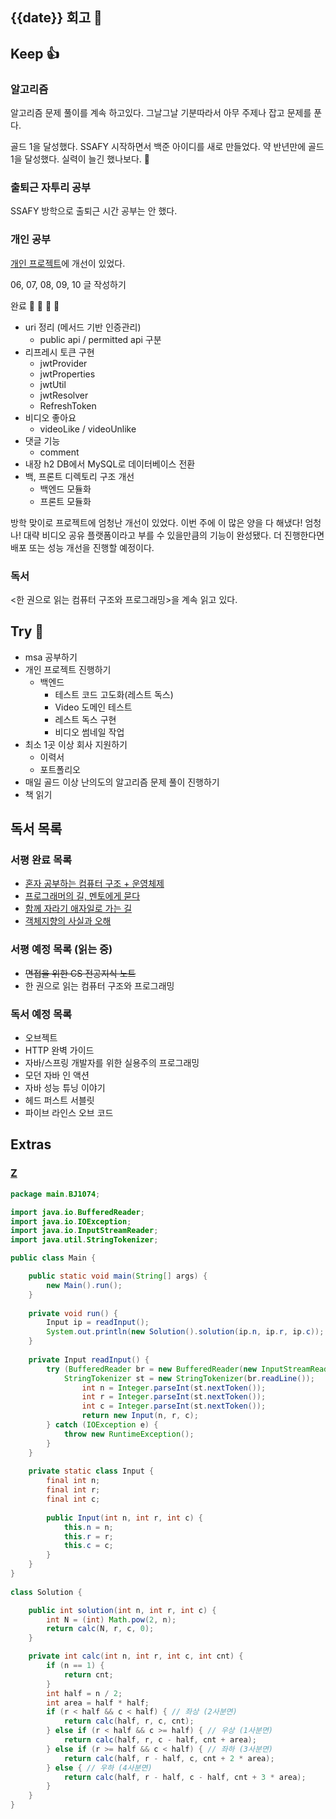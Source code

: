 ## {{date}} 회고 💬


## Keep 👍
### 알고리즘
알고리즘 문제 풀이를 계속 하고있다. 그날그날 기분따라서 아무 주제나 잡고 문제를 푼다.

골드 1을 달성했다. SSAFY 시작하면서 백준 아이디를 새로 만들었다. 약 반년만에 골드 1을 달성했다. 실력이 늘긴 했나보다. 🙌

### 출퇴근 자투리 공부
SSAFY 방학으로 출퇴근 시간 공부는 안 했다.

### 개인 공부
[개인 프로젝트](https://github.com/kimregular/mySettlement)에 개선이 있었다.

06, 07, 08, 09, 10 글 작성하기

완료 🙌 🙌 🙌 🙌
- uri 정리 (메서드 기반 인증관리)
	- public api / permitted api 구분
- 리프레시 토큰 구현
	- jwtProvider
	- jwtProperties
	- jwtUtil
	- jwtResolver
	- RefreshToken
- 비디오 좋아요
	- videoLike / videoUnlike
- 댓글 기능
	- comment
- 내장 h2 DB에서 MySQL로 데이터베이스 전환
- 백, 프론트 디렉토리 구조 개선
	- 백엔드 모듈화
	- 프론트 모듈화

방학 맞이로 프로젝트에 엄청난 개선이 있었다. 이번 주에 이 많은 양을 다 해냈다! 엄청나! 대략 비디오 공유 플랫폼이라고 부를 수 있을만큼의 기능이 완성됐다. 더 진행한다면 배포 또는 성능 개선을 진행할 예정이다.

### 독서
<한 권으로 읽는 컴퓨터 구조와 프로그래밍>을 계속 읽고 있다.

## Try 🧚
- msa 공부하기
- 개인 프로젝트 진행하기
	-  백엔드
		- 테스트 코드 고도화(레스트 독스)
		- Video 도메인 테스트
		- 레스트 독스 구현
		- 비디오 썸네일 작업
- 최소 1곳 이상 회사 지원하기
	-  이력서
	- 포트폴리오
- 매일 골드 이상 난의도의 알고리즘 문제 풀이 진행하기
- 책 읽기

## 독서 목록

### 서평 완료 목록
- [혼자 공부하는 컴퓨터 구조 + 운영체제](https://velog.io/@regular_jk_kim/혼자-공부하는-컴퓨터-구조-운영체제-를-읽고)
- [프로그래머의 길, 멘토에게 묻다](https://velog.io/@regular_jk_kim/프로그래머의-길-멘토에게-묻다-를-읽고-24jpq345)
- [함께 자라기 애자일로 가는 길](https://velog.io/@regular_jk_kim/함께-자라기-를-읽고)
- [객체지향의 사실과 오해](https://velog.io/@regular_jk_kim/객체지향의-사실과-오해-를-읽고)

###  서평 예정 목록 (읽는 중) 
- ~~면접을 위한 CS 전공지식 노트~~
- 한 권으로 읽는 컴퓨터 구조와 프로그래밍

### 독서 예정 목록
- 오브젝트
- HTTP 완벽 가이드
- 자바/스프링 개발자를 위한 실용주의 프로그래밍
- 모던 자바 인 액션
- 자바 성능 튜닝 이야기 
- 헤드 퍼스트 서블릿
- 파이브 라인스 오브 코드

## Extras
### [Z](https://www.acmicpc.net/problem/1074)
```java
package main.BJ1074; 

import java.io.BufferedReader; 
import java.io.IOException; 
import java.io.InputStreamReader; 
import java.util.StringTokenizer; 

public class Main { 

	public static void main(String[] args) { 
		new Main().run(); 
	} 
	
	private void run() { 
		Input ip = readInput(); 
		System.out.println(new Solution().solution(ip.n, ip.r, ip.c)); 
	} 
	
	private Input readInput() { 
		try (BufferedReader br = new BufferedReader(new InputStreamReader(System.in))) { 
			StringTokenizer st = new StringTokenizer(br.readLine()); 
				int n = Integer.parseInt(st.nextToken()); 
				int r = Integer.parseInt(st.nextToken()); 
				int c = Integer.parseInt(st.nextToken()); 
				return new Input(n, r, c); 
		} catch (IOException e) { 
			throw new RuntimeException(); 
		} 
	} 
	
	private static class Input { 
		final int n; 
		final int r; 
		final int c; 
	
		public Input(int n, int r, int c) { 
			this.n = n; 
			this.r = r; 
			this.c = c; 
		} 
	} 
} 
	
class Solution { 

	public int solution(int n, int r, int c) { 
		int N = (int) Math.pow(2, n); 
		return calc(N, r, c, 0); 
	} 

	private int calc(int n, int r, int c, int cnt) { 
		if (n == 1) { 
			return cnt; 
		} 
		int half = n / 2; 
		int area = half * half; 
		if (r < half && c < half) { // 좌상 (2사분면) 
			return calc(half, r, c, cnt); 
		} else if (r < half && c >= half) { // 우상 (1사분면) 
			return calc(half, r, c - half, cnt + area); 
		} else if (r >= half && c < half) { // 좌하 (3사분면) 
			return calc(half, r - half, c, cnt + 2 * area); 
		} else { // 우하 (4사분면) 
			return calc(half, r - half, c - half, cnt + 3 * area); 
		} 
	} 
}
```